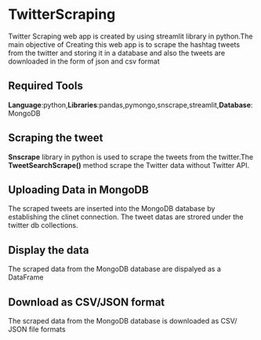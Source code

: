 # TwitterScraping
Twitter Scraping web app is created by using streamlit library in python.The main objective of Creating this web app is to scrape the hashtag tweets from the twitter and storing it in a database and also the tweets are downloaded in the form of json and csv format
## Required Tools
**Language**:python,**Libraries**:pandas,pymongo,snscrape,streamlit,**Database**:MongoDB
## Scraping the tweet
**Snscrape** library in python is used to scrape the tweets from the twitter.The **TweetSearchScrape()** method scrape the Twitter data without Twitter API.
## Uploading Data in MongoDB
The scraped tweets are inserted into the MongoDB database by establishing the clinet connection. The tweet datas are strored under the twitter db collections.
## Display the data
The scraped data from the MongoDB database are dispalyed as a DataFrame
## Download as CSV/JSON format
The scraped data from the MongoDB database is downloaded as CSV/ JSON file formats


